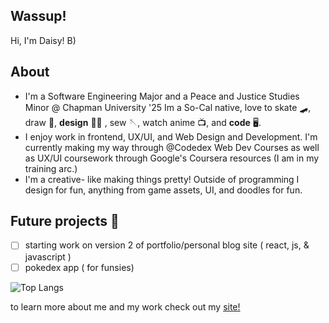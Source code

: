 ## Wassup!   

Hi, I'm Daisy! B)

## About
-  I'm a Software Engineering Major and a Peace and Justice Studies Minor @ Chapman University '25 <break>
    Im a So-Cal native, love to skate 🛹, draw 🎨, **design** 🧑‍🎨 , sew 🪡, watch anime 📺, and **code** 🖥️. 
- I enjoy work in frontend, UX/UI, and Web Design and Development.
    I'm currently making my way through @Codedex Web Dev Courses as well as UX/UI coursework through Google's Coursera resources (I am in my training arc.)
- I'm a creative- like making things pretty!
    Outside of programming I design for fun, anything from game assets, UI, and doodles for fun.

## Future projects 📝 
- [ ] starting work on version 2 of portfolio/personal blog site ( react, js, & javascript )
- [ ] pokedex app ( for funsies)
      
![Top Langs](https://github-readme-stats.vercel.app/api/top-langs/?username=anuraghazra&hide_progress=true)

to learn more about me and my work check out my [site!](https://daisyb3ll.github.io/daisyb3ll.io/)
